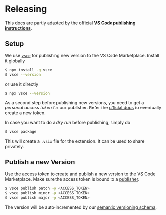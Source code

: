 # Releasing

This docs are partly adapted by the official [**VS Code publishing instructions**](https://code.visualstudio.com/api/working-with-extensions/publishing-extension).

## Setup

We use [`vsce`](https://github.com/microsoft/vscode-vsce) for publishing new version to the VS Code Marketplace. Install it globally

```bash
$ npm install -g vsce
$ vsce --version
```

or use it directly

```bash
$ npx vsce --version
```

As a second step before publishing new versions, you need to get a *personal access token* for our publisher. Refer the [official docs](https://code.visualstudio.com/api/working-with-extensions/publishing-extension#get-a-personal-access-token) to eventually create a new token.

In case you want to do a *dry run* before publishing, simply do

```bash
$ vsce package
```

This will create a `.vsix` file for the extension. It can be used to share privately.

## Publish a new Version

Use the access token to create and publish a new version to the VS Code Marketplace. Make sure the access token is bound to a [publisher](https://code.visualstudio.com/api/working-with-extensions/publishing-extension#create-a-publisher).

```bash
$ vsce publish patch -p <ACCESS_TOKEN>
$ vsce publish minor -p <ACCESS_TOKEN>
$ vsce publish major -p <ACCESS_TOKEN>
```

The version will be auto-incremented by our [semantic versioning schema](https://semver.org/).